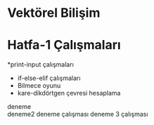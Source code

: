 # Vektörel Bilişim 
# Hatfa-1 Çalışmaları
*print-input çalışmaları
* if-else-elif çalışmaları
* Bilmece oyunu 
* kare-dikdörtgen çevresi hesaplama

deneme
<br>
deneme2
deneme çalışması
deneme 3 çalışması